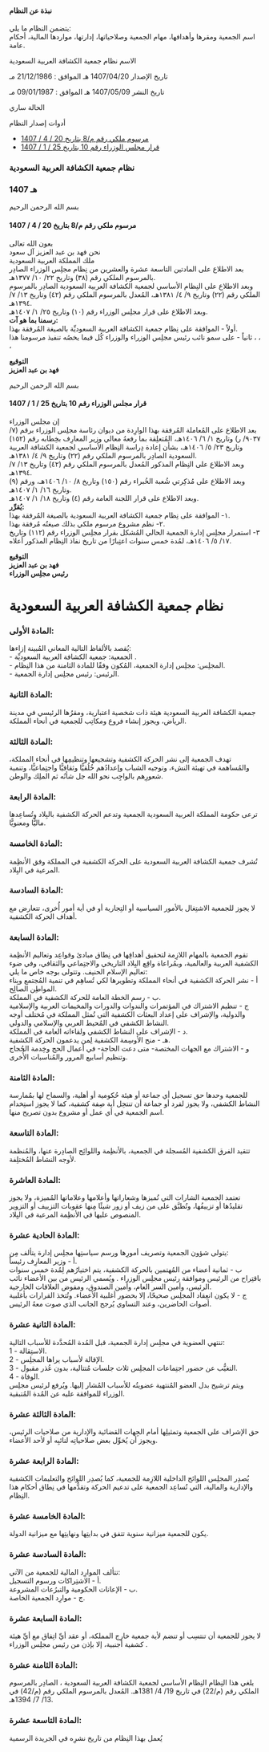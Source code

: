#### نبذة عن النظام

يتضمن النظام ما يلي:   
اسم الجمعية ومقرها وأهدافها، مهام الجمعية وصلاحياتها، إدارتها، مواردها المالية، أحكام عامة. 

  



الاسم نظام جمعية الكشافة العربية السعودية

تاريخ الإصدار 1407/04/20 هـ الموافق : 21/12/1986 مـ

تاريخ النشر 1407/05/09 هـ الموافق : 09/01/1987 مـ 

الحالة ساري

أدوات إصدار النظام

  * [مرسوم ملكي رقم م/8 بتاريخ 20 / 4 / 1407](/BoeLaws/Laws/Viewer/f32525a8-2c53-4f08-96ea-19da2e8308b2?lawId=bbfab460-8fe8-4425-9202-a9a700f27ba7)
  * [قرار مجلس الوزراء رقم 10 بتاريخ 25 / 1 / 1407](/BoeLaws/Laws/Viewer/d110be11-99bc-4e86-b0a4-cdb064a96de1?lawId=bbfab460-8fe8-4425-9202-a9a700f27ba7)




### نظام جمعية الكشافة العربية السعودية

### 1407 هـ

بسم الله الرحمن الرحيم

#### مرسوم ملكي رقم م/8 بتاريخ 20 / 4 / 1407

بعون الله تعالى  
نحن فهد بن عبد العزيز آل سعود  
ملك المملكة العربية السعودية   
بعد الاطلاع على المادتين التاسعة عشرة والعشرين من نِظام مجلِس الوزراء الصادِر بالمرسوم الملكي رقم (٣٨) وتاريخ ٢٢/ ١٠/ ١٣٧٧هـ.  
وبعد الاطلاع على النِظام الأساسي لجمعية الكشافة العربية السعودية الصادِر بالمرسوم الملكي رقم (٢٢) وتاريخ ٩/ ٤/ ١٣٨١هـ، المُعدل بالمرسوم الملكي رقم (٤٢) وتاريخ ١٣/ ٧/ ١٣٩٤هـ.  
وبعد الاطلاع على قرار مجلِس الوزراء رقم (١٠) وتاريخ ٢٥/ ١/ ١٤٠٧هـ.  
**رسمنا بما هو آت:**  
أولاً - الموافقة على نِظام جمعية الكشافة العربية السعوديِّة بالصيغة المُرفقة بهذا.  
ثانياً - على سمو نائب رئيس مجلِس الوزراء والوزراء كُل فيما يخصُه تنفيذ مرسومنا هذا ، ، ،

**التوقيع  
فهد بن عبد العزيز**

بسم الله الرحمن الرحيم

#### قرار مجلس الوزراء رقم 10 بتاريخ 25 / 1 / 1407

إن مجلس الوزراء   
بعد الاطلاع على المُعاملة المُرفقة بهذا الوارِدة من ديوان رئاسة مجلِس الوزراء برقم (٧/ ٩٠٣٧/ ر) وتاريخ ١/ ٦/ ١٤٠٦هـ، المُتعلِقة بما رفعهُ معالي وزير المعارِف بخِطابه رقم (١٥٢) وتاريخ ٢٣/ ٥/ ١٤٠٦هـ، بشأن إعادة دِراسة النِظام الأساسي لجمعية الكشافة العربية السعودية الصادِر بالمرسوم الملكي رقم (٢٢) وتاريخ ٩/ ٤/ ١٣٨١هـ.  
وبعد الاطلاع على النِظام المذكور المُعدل بالمرسوم الملكي رقم (٤٢) وتاريخ ١٣/ ٧/ ١٣٩٤هـ.  
وبعد الاطلاع على مُذكِرتي شُعبة الخُبراء رقم (١٥٠) وتاريخ ٨/ ١٠/ ١٤٠٦هـ، ورقم (٩) وتاريخ ١٦/ ١/ ١٤٠٧هـ.  
وبعد الاطلاع على قرار اللجنة العامة رقم (٤) وتاريخ ١٨/ ١/ ١٤٠٧هـ.  
**يُقرِّر:**  
١- الموافقة على نِظام جمعية الكشافة العربية السعودية بالصيغة المُرفقة بهذا.  
٢- نظم مشروع مرسوم ملكي بذلك صيغتُه مُرفقة بهذا.  
٣- استمرار مجلِس إدارة الجمعية الحالي المُشكل بقرار مجلِس الوزراء رقم (١١٢) وتاريخ ١٧/ ٥/ ١٤٠٦هـ، لمُدة خمس سنوات اعتِبارًا من تاريخ نفاذ النِظام المذكور أعلاه.

**التوقيع  
فهد بن عبد العزيز  
رئيس مجلِس الوزراء**

# نظام جمعية الكشافة العربية السعودية

###  المادة الأولى: 

يُقصد بالألفاظ التالية المعاني المُبينة إزاءها:   
\- الجمعية:  جمعية الكشافة العربية السعوديِّة .  
\- المجلِس:  مجلِس إدارة الجمعية، المُكون وفقًا للمادة الثامنة من هذا النِظام.  
\- الرئيس:  رئيس مجلِس إدارة الجمعية. 

###  المادة الثانية: 

جمعية الكشافة العربية السعودية هيئة ذات شخصية اعتبارية، ومقرُها الرئيسي في مدينة الرياض، ويجوز إنشاء فروع ومكاتِب للجمعية في أنحاء المملكة. 

###  المادة الثالثة: 

تهدف الجمعية إلى نشر الحركة الكشفية وتشجيعها وتنظيمِها في أنحاء المملكة، والمُساهمة في تهيئة النشء، وتوجيه الشباب وإعدادُهم خُلُقيًّا وثقافيًّا واجتِماعيًّا، وتنمية شعورِهم بالواجِب نحو الله جل شأنُه ثم الملِك والوطن. 

###  المادة الرابعة: 

ترعى حكومة المملكة العربية السعودية الجمعية وتدعم الحركة الكشفية بالبِلاد وتُساعِدها ماليًّا ومعنويًّا. 

###  المادة الخامسة: 

تُشرف جمعية الكشافة العربية السعودية على الحركة الكشفية في المملكة وفق الأنظِمة المرعية في البِلاد. 

###  المادة السادسة: 

لا يجوز للجمعية الاشتِغال بالأمور السياسية أو التِجارية أو في أية أمور أُخرى، تتعارض مع أهداف الحركة الكشفية. 

###  المادة السابعة: 

تقوم الجمعية بالمهام اللازِمة لتحقيق أهدافِها في نِطاق مبادئ وقواعِد وتعاليم الأنظِمة الكشفية العربية والعالمية، وبمُراعاة واقِع البِلاد التاريخي والاجتِماعي والثقافي، وفي ضوء تعاليم الإسلام الحنيف. وتتولى بوجه خاص ما يلي:   
أ - نشر الحركة الكشفية في أنحاء المملكة وتطويرها لكي تُساهِم في تنمية المُجتمع وبِناء المواطِن الصالِح.  
ب - رسم الخطة العامة للحركة الكشفية في المملكة.  
ج - تنظيم الاشتراك في المؤتمرات والندوات والدورات والمخيمات العربية والإسلامية والدولية، والإشراف على إعداد البعثات الكشفية التي تُمثل المملكة في مُختلف أوجه النشاط الكشفي في المُحيط العربي والإسلامي والدولي.  
د - الإشراف على النشاط الكشفي ولقاءاته العامة في المملكة.  
هـ - منح الأوسِمة الكشفية لِمن يدعمون الحركة الكشفية.  
و - الاشتراك مع الجهات المختصة- متى دعت الحاجة- في أعمال الحج وخِدمة الحُجاج وتنظيم أسابيع المرور والمُناسبات الأُخرى. 

###  المادة الثامنة: 

للجمعية وحدها حق تسجيل أي جماعة أو هيئة حُكومية أو أهلية، والسماح لها بمُمارسة النشاط الكشفي، ولا يجوز لفرد أو جماعة أن تنتحِل أية صِفة كشفية، كما لا يجوز استِخدام اسم الجمعية في أي عمل أو مشروع بدون تصريح منها. 

###  المادة التاسعة: 

تتقيد الفرق الكشفية المُسجلة في الجمعية، بالأنظِمة واللوائِح الصادِرة عنها، والمُنظمة لأوجه النشاط المُختلِفة. 

###  المادة العاشرة: 

تعتمد الجمعية الشارات التي تُميزها وشعاراتها وأعلامها وعلاماتها المُميزة، ولا يجوز تقليدُها أو تزييفُها، وتُطبَّق على من زيف أو زور شيئًا مِنها عقوبات التزييف أو التزوير المنصوص عليها في الأنظِمة المرعية في البِلاد. 

###  المادة الحادية عشرة: 

يتولى شؤون الجمعية وتصريف أمورِها ورسم سياستِها مجلِس إدارة يتألف مِن:   
أ - وزير المعارِف رئيساً.  
ب - ثمانية أعضاء من المُهتمين بالحركة الكشفية، يتم اختيارُهم لِمُدة خمس سنوات باقتِراح من الرئيس وموافقة رئيس مجلِس الوزراء . ويُسمي الرئيس من بين الأعضاء نائب الرئيس، وأمين السر العام، وأمين الصندوق، ومفوض العلاقات الخارجية.  
ج - لا يكون انعِقاد المجلِس صحيحًا، إلا بحضور أغلبية الأعضاء. وتُتخذ القرارات بأغلبية أصوات الحاضرين، وعند التساوي يُرجح الجانب الذي صوت معهُ الرئيس. 

### المادة الثانية عشرة: 

تنتهي العضوية في مجلِس إدارة الجمعية، قبل المُدة المُحدَّدة للأسباب التالية:   
1 - الاستِقالة.  
2 - الإقالة لأسباب يراها المجلِس.  
3 - التغيُّب عن حضور اجتِماعات المجلِس ثلاث جلسات مُتتالية، بدون عُذر مقبول.  
4 - الوفاة.  
ويتم ترشيح بدل العضو المُنتهية عضويتُه للأسباب المُشار إليها. ويُرفع لرئيس مجلِس الوزراء للموافقة عليه عن المُدة المُتبقية. 

### المادة الثالثة عشرة: 

حق الإشراف على الجمعية وتمثيلِها أمام الجِهات القضائية والإدارية من صلاحيات الرئيس، ويجوز أن يُخوِّل بعض صلاحياتِه لنائبِه أو لأحد الأعضاء. 

### المادة الرابعة عشرة: 

يُصدِر المجلِس اللوائح الداخلية اللازِمة للجمعية، كما يُصدِر اللوائح والتعليمات الكشفية والإدارية والمالية، التي تُساعِد الجمعية على تدعيم الحركة وتقدُّمها في نِطاق أحكام هذا النِظام. 

### المادة الخامسة عشرة: 

يكون للجمعية ميزانية سنوية تتفق في بدايتِها ونهايتِها مع ميزانية الدولة. 

### المادة السادسة عشرة: 

تتألف الموارِد المالية للجمعية من الآتي:   
أ - الاشتِراكات ورسوم التسجيل.  
ب - الإعانات الحكومية والتبرُعات المشروعة.  
ج - موارِد الجمعية الخاصة. 

### المادة السابعة عشرة: 

لا يجوز للجمعية أن تنتسِب أو تنضم لأية جمعية خارِج المملكة، أو عقد أيِّ اتِفاق مع أيِّ هيئة كشفية أجنبية، إلا بإذن من رئيس مجلِس الوزراء . 

### المادة الثامنة عشرة: 

يلغي هذا النِظام النِظام الأساسي لجمعية الكشافة العربية السعودية ، الصادِر بالمرسوم الملكي رقم (م/22) في تاريخ 19/ 4/ 1381هـ. المُعدل بالمرسوم الملكي رقم (م/42) في 13/ 7/ 1394هـ. 

### المادة التاسعة عشرة: 

يُعمل بهذا النِظام من تاريخ نشرِه في الجريدة الرسمية 
